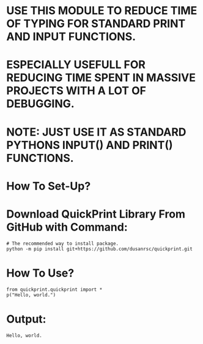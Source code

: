 # USE THIS MODULE TO REDUCE TIME OF TYPING FOR STANDARD PRINT AND INPUT FUNCTIONS.

# ESPECIALLY USEFULL FOR REDUCING TIME SPENT IN MASSIVE PROJECTS WITH A LOT OF DEBUGGING.

# NOTE: JUST USE IT AS STANDARD PYTHONS INPUT() AND PRINT() FUNCTIONS.

# How To Set-Up?
# Download QuickPrint Library From GitHub with Command:
    # The recommended way to install package.
    python -m pip install git+https://github.com/dusanrsc/quickprint.git

# How To Use?
    from quickprint.quickprint import *
    p("Hello, world.")

# Output:
    Hello, world.
